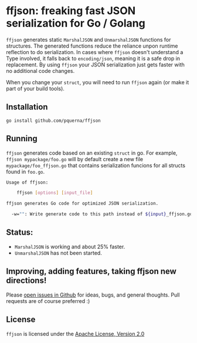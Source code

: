 # ffjson: freaking fast JSON serialization for Go / Golang

`ffjson` generates static `MarshalJSON` and `UnmarshalJSON` functions for  structures. The generated functions reduce the reliance unpon runtime reflection to do serialization.  In cases where `ffjson` doesn't understand a Type involved, it falls back to `encoding/json`, meaning it is a safe drop in replacement.  By using `ffjson` your JSON serialization just gets faster with no additional code changes.

When you change your `struct`, you will need to run `ffjson` again (or make it part of your build tools).

## Installation

    go install github.com/pquerna/ffjson

## Running

`ffjson` generates code based on an existing `struct` in go.  For example, `ffjson mypackage/foo.go` will by default create a new file `mypackage/foo_ffjson.go` that contains serialization funcions for all structs found in `foo.go`.

```sh
Usage of ffjson:

	ffjson [options] [input_file]

ffjson generates Go code for optimized JSON serialization.

  -w="": Write generate code to this path instead of ${input}_ffjson.go.
```

## Status:

* `MarshalJSON` is working and about 25% faster.
* `UnmarshalJSON` has not been started.

## Improving, adding features, taking ffjson new directions!

Please [open issues in Github](https://github.com/pquerna/ffjson/issues) for ideas, bugs, and general thoughts.  Pull requests are of course preferred :)

## License

`ffjson` is licensed under the [Apache License, Version 2.0](./LICENSE)

